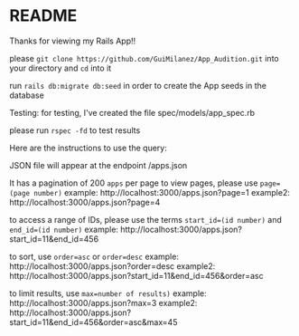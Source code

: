 # README

Thanks for viewing my Rails App!!

please `git clone https://github.com/GuiMilanez/App_Audition.git` into your directory and `cd` into it

run `rails db:migrate db:seed` in order to create the App seeds in the database


Testing:
for testing, I've created the file spec/models/app_spec.rb

please run `rspec -fd` to test results

Here are the instructions to use the query:

JSON file will appear at the endpoint /apps.json

It has a pagination of 200 `apps` per page
to view pages, please use `page=(page number)`
example: http://localhost:3000/apps.json?page=1
example2: http://localhost:3000/apps.json?page=4

to access a range of IDs, please use the terms `start_id=(id number)` and `end_id=(id number)`
example: http://localhost:3000/apps.json?start_id=11&end_id=456

to sort, use `order=asc` or `order=desc`
example: http://localhost:3000/apps.json?order=desc
example2: http://localhost:3000/apps.json?start_id=11&end_id=456&order=asc

to limit results, use `max=number of results)`
example: http://localhost:3000/apps.json?max=3
example2: http://localhost:3000/apps.json?start_id=11&end_id=456&order=asc&max=45

